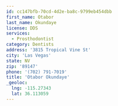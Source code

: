 ```yaml
---
id: cc147bfb-70cd-4d2e-ba8c-9799eb454dbb
first_name: Otabor
last_name: Okundaye
license: DDS
services:
  - Prosthodontist
category: Dentists
address: '3815 Tropical Vine St'
city: 'Las Vegas'
state: NV
zip: '89147'
phone: '(702) 791-7019'
title: 'Otabor Okundaye'
_geoloc:
  lng: -115.27343
  lat: 36.113059
---
```

